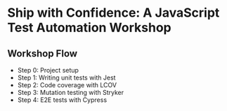 # Ship with Confidence: A JavaScript Test Automation Workshop
## Workshop Flow
- Step 0: Project setup
- Step 1: Writing unit tests with Jest
- Step 2: Code coverage with LCOV
- Step 3: Mutation testing with Stryker
- Step 4: E2E tests with Cypress
